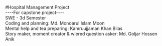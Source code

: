 #Hospital Management Project <br/>
----For capstone project----<br/>
SWE - 3d Semester<br/>
Coding and planning: Md. Monoarul Islam Moon <br/>
Mental help and tea preparing: Kamruujjaman Khan Bilas <br>
Story maker, moment creator & wiered question asker: Md. Goljar Hossen Anik
